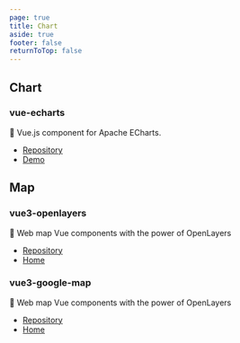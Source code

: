 ```yaml
---
page: true
title: Chart
aside: true
footer: false
returnToTop: false
---
```

## Chart


### vue-echarts
🖖 Vue.js component for Apache ECharts.
- [Repository](https://github.com/ecomfe/vue-echarts) 
- [Demo](https://vue-echarts.dev/)

## Map

###  vue3-openlayers
🖖 Web map Vue components with the power of OpenLayers
- [Repository](https://github.com/MelihAltintas/vue3-openlayers) 
- [Home](https://vue3openlayers.netlify.app/)


###  vue3-google-map
🖖 Web map Vue components with the power of OpenLayers
- [Repository](https://github.com/inocan-group/vue3-google-map) 
- [Home](https://vue3-google-map.netlify.app/)